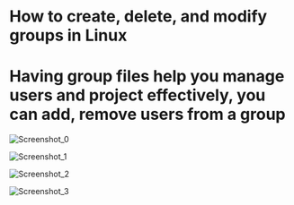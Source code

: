 # How to create, delete, and modify groups in Linux #
# Having group files help you manage users and project effectively, you can add, remove users from a group #

![Screenshot_0](https://github.com/user-attachments/assets/04c897e0-380d-4537-8094-18c31de68504)

![Screenshot_1](https://github.com/user-attachments/assets/52b1e207-163f-4a15-b0b3-4e0c1f2dc55b)

![Screenshot_2](https://github.com/user-attachments/assets/5de8984f-d4bb-434e-8c1a-6feb31a69e54)

![Screenshot_3](https://github.com/user-attachments/assets/3b1962d6-8279-4017-9d0c-ee1b5868f209)
